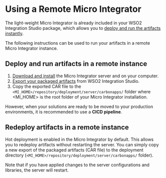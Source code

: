 # Using a Remote Micro Integrator

The light-weight Micro Integrator is already included in your WSO2 Integration Studio package, which allows you to [deploy and run the artifacts instantly](using-embedded-micro-integrator.md). 

The following instructions can be used to run your artifacts in a remote Micro Integrator instance.

## Deploy and run artifacts in a remote instance

1.	[Download and install](../../setup/installation/install_in_vm) the Micro Integrator server and on your computer. 
2.	[Export your packaged artifacts](packaging-artifacts.md) from WSO2 Integration Studio.
3.	Copy the exported CAR file to the `<MI_HOME>/repository/deployment/server/carbonapps/` folder where <MI_HOME> is the root folder of your Micro Integrator installation.

However, when your solutions are ready to be moved to your production environments, it is recommended to use a **CICD pipeline**.

## Redeploy artifacts in a remote instance

Hot deployment is enabled in the Micro Integrator by default. This allows you to redeploy artifacts without restarting the server. You can simply copy a new export of the packaged artifacts (CAR file) to the deployment directory (`<MI_HOME>/repository/deployment/server/carbonapps/` folder).

Note that if you have applied changes to the server configurations and libraries, the server will restart.